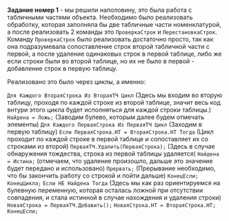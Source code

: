 **Задание номер 1** - мы решили наполовину, это была работа с табличными частями объекта. 
Необходимо было реализовать обработку, которая заполняла бы две табличные части номенклатурой, а после реализовать 2 команды это `ПроверкаСтрок` и `ПерестановкаСтрок`.
Команду `ПроверкаСтрок` было реализовать достаточно просто, так как она подразумевала сопоставление строк второй табличной части с первой, а после удаление одинаковых строк в первой таблице, либо же если строки были во второй таблице, но их не было в первой - добавление строк в первую таблицу. 

Реализовано это было через циклы, а именно:

 `Для Каждого ВтораяСтрока Из ВтораяТЧ Цикл` (Здесь мы входим во вторую таблицу, проходя по каждой строке из второй таблице, значит весь код внтури этого цикла будет исполняться для каждой строки таблицы.)
        `Найдена = Ложь;` (Заводим булево, которым далее будем отмечать элементы)
        `Для Каждого ПерваяСтрока Из ПерваяТЧ Цикл` (Заходим в первую таблицу)
            `Если ПерваяСтрока.НТ = ВтораяСтрока.НТ Тогда` (Цикл проходит по каждой строке в первой таблице и сопоставляет их со строками из второй)
                `ПерваяТЧ.Удалить(ПерваяСтрока);` (Здесь в случае обнаружения тождества, строка из первой таблицы удаляется)
                `Найдена = Истина;` (отмечаем, что удаление произошло, дальше это значение будет передано и использовано)
                `Прервать;` (Прерывание необходимо, что бы закончить работу со строкой и пойти дальше)
            `КонецЕсли;`
        `КонецЦикла;`
        `Если НЕ Найдена Тогда` (Здесь мы как раз ориентируемся на булевную переменную, которая осталась ложной при отсутствии совпадения, и стала истинной в случае нахождения и удаления строки)
            `НоваяСтрока = ПерваяТЧ.Добавить();`
            `НоваяСтрока.НТ = ВтораяСтрока.НТ;`
        `КонецЕсли;`
